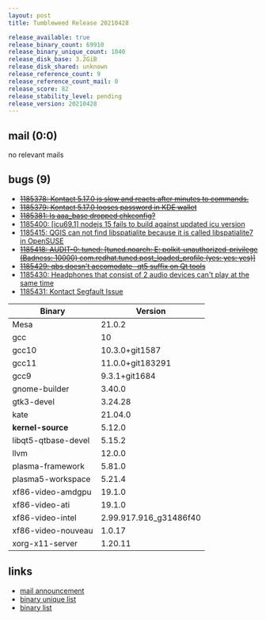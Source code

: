 ```yaml
---
layout: post
title: Tumbleweed Release 20210428

release_available: true
release_binary_count: 69910
release_binary_unique_count: 1040
release_disk_base: 3.2GiB
release_disk_shared: unknown
release_reference_count: 9
release_reference_count_mail: 0
release_score: 82
release_stability_level: pending
release_version: 20210428
---
```


## mail (0:0)

no relevant mails

## bugs (9)

<!--more-->

- ~~[1185378: Kontact 5.17.0 is slow and reacts after minutes to commands.](https://bugzilla.opensuse.org/show_bug.cgi?id=1185378)~~
- ~~[1185379: Kontact 5.17.0 looses password in KDE wallet](https://bugzilla.opensuse.org/show_bug.cgi?id=1185379)~~
- ~~[1185381: Is aaa_base dropped chkconfig?](https://bugzilla.opensuse.org/show_bug.cgi?id=1185381)~~
- [1185400: \[icu69.1\] nodejs 15 fails to build against updated icu version](https://bugzilla.opensuse.org/show_bug.cgi?id=1185400)
- [1185415: QGIS can not find libspatialite because it is called libspatialite7 in OpenSUSE](https://bugzilla.opensuse.org/show_bug.cgi?id=1185415)
- ~~[1185418: AUDIT-0: tuned: \[tuned.noarch: E: polkit-unauthorized-privilege (Badness: 10000) com.redhat.tuned.post_loaded_profile (yes: yes: yes)\]](https://bugzilla.opensuse.org/show_bug.cgi?id=1185418)~~
- ~~[1185429: qbs doesn't accomodate -qt5 suffix on Qt tools](https://bugzilla.opensuse.org/show_bug.cgi?id=1185429)~~
- [1185430: Headphones that consist of 2 audio devices can't play at the same time](https://bugzilla.opensuse.org/show_bug.cgi?id=1185430)
- [1185431: Kontact Segfault Issue](https://bugzilla.opensuse.org/show_bug.cgi?id=1185431)

Binary | Version
--- | ---
Mesa | 21.0.2
gcc | 10
gcc10 | 10.3.0+git1587
gcc11 | 11.0.0+git183291
gcc9 | 9.3.1+git1684
gnome-builder | 3.40.0
gtk3-devel | 3.24.28
kate | 21.04.0
**kernel-source** | 5.12.0
libqt5-qtbase-devel | 5.15.2
llvm | 12.0.0
plasma-framework | 5.81.0
plasma5-workspace | 5.21.4
xf86-video-amdgpu | 19.1.0
xf86-video-ati | 19.1.0
xf86-video-intel | 2.99.917.916_g31486f40
xf86-video-nouveau | 1.0.17
xorg-x11-server | 1.20.11

## links

- [mail announcement](https://github.com/boombatower/tumbleweed-review/issues/10)
- [binary unique list](http://download.opensuse.org/history/20210428/rpm.unique.list)
- [binary list](http://download.opensuse.org/history/20210428/rpm.list)
